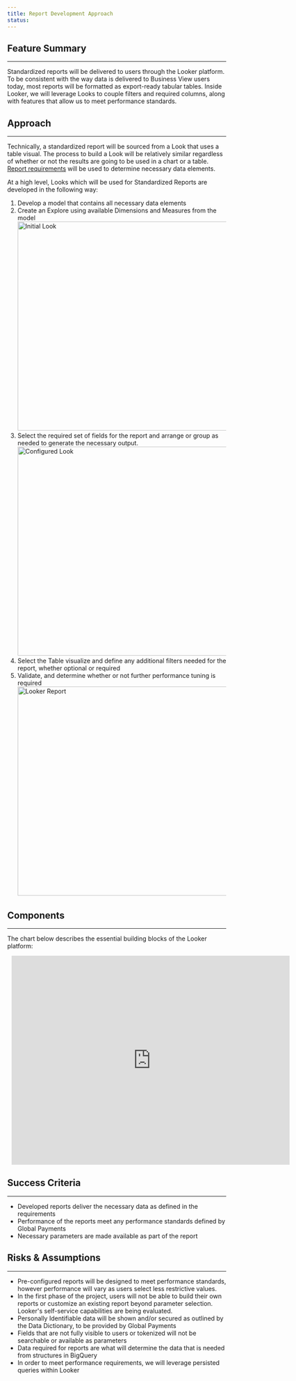 ```yaml
---
title: Report Development Approach
status: 
---
```


## Feature Summary
<hr />

Standardized reports will be delivered to users through the Looker platform.  To be consistent with the way data is delivered to Business View users today, most reports will be formatted as export-ready tabular tables.  Inside Looker, we will leverage Looks to couple filters and required columns, along with features that allow us to meet performance standards.

## Approach
<hr />

Technically, a standardized report will be sourced from a Look that uses a table visual.  The process to build a Look will be relatively similar regardless of whether or not the results are going to be used in a chart or a table.  [Report requirements](/docs/reporting/general) will be used to determine necessary data elements.

At a high level, Looks which will be used for Standardized Reports are developed in the following way:
1. Develop a model that contains all necessary data elements
2. Create an Explore using available Dimensions and Measures from the model
    <img src="../../images/InitialLook.png" width="640" height="480" alt="Initial Look">
3. Select the required set of fields for the report and arrange or group as needed to generate the necessary output.
    <img src="../../images/ConfiguredLook.png" width="640" height="480" alt="Configured Look">
4. Select the Table visualize and define any additional filters needed for the report, whether optional or required
5. Validate, and determine whether or not further performance tuning is required
    <img src="../../images/LookerReport.png" width="640" height="480" alt="Looker Report">

## Components
<hr />

The chart below describes the essential building blocks of the Looker platform:

<div style="width: 640px; height: 480px; margin: 10px; position: relative;"><iframe allowfullscreen frameborder="0" style="width:640px; height:480px" src="https://www.lucidchart.com/documents/embeddedchart/9e205b5e-d1cd-47ad-86cb-eead6869cfe3" id="HVeY~aT4pp5Y"></iframe></div>


## Success Criteria
<hr />

- Developed reports deliver the necessary data as defined in the requirements
- Performance of the reports meet any performance standards defined by Global Payments
- Necessary parameters are made available as part of the report

## Risks & Assumptions
<hr />

- Pre-configured reports will be designed to meet performance standards, however performance will vary as users select less restrictive values.
- In the first phase of the project, users will not be able to build their own reports or customize an existing report beyond parameter selection.  Looker's self-service capabilities are being evaluated.
- Personally Identifiable data will be shown and/or secured as outlined by the Data Dictionary, to be provided by Global Payments
- Fields that are not fully visible to users or tokenized will not be searchable or available as parameters
- Data required for reports are what will determine the data that is needed from structures in BigQuery
- In order to meet performance requirements, we will leverage persisted queries within Looker
